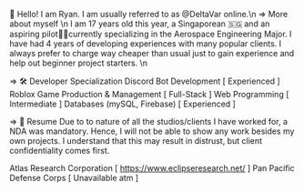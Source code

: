 👋 Hello! I am Ryan. I am usually referred to as @DeltaVar online.\n
=> More about myself \n
I am 17 years old this year, a Singaporean &#x1f1f8;&#x1f1ec; and an aspiring pilot🧑‍✈️currently specializing in the Aerospace Engineering Major.
I have had 4 years of developing experiences with many popular clients. I always prefer to charge way cheaper than usual just to gain experience and help out beginner project starters. \n

=> 🛠️ Developer Specialization
Discord Bot Development [ Experienced ] 
Roblox Game Production & Management [ Full-Stack ]
Web Programming [ Intermediate ]
Databases (mySQL, Firebase) [ Experienced ]

=> 📝 Resume
Due to to nature of all the studios/clients I have worked for, a NDA was mandatory. Hence, I will not be able to show any work
besides my own projects. I understand that this may result in distrust, but client confidentiality comes first.

Atlas Research Corporation [ https://www.eclipseresearch.net/ ]
Pan Pacific Defense Corps [ Unavailable atm ]

<!---
DeltaVar/DeltaVar is a ✨ special ✨ repository because its `README.md` (this file) appears on your GitHub profile.
You can click the Preview link to take a look at your changes.
--->
